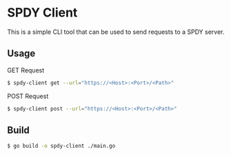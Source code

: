 # SPDY Client
This is a simple CLI tool that can be used to send requests to a SPDY server.

## Usage

GET Request
```bash
$ spdy-client get --url="https://<Host>:<Port>/<Path>"
```

POST Request
```bash
$ spdy-client post --url="https://<Host>:<Port>/<Path>"
```

## Build
```bash
$ go build -o spdy-client ./main.go
```